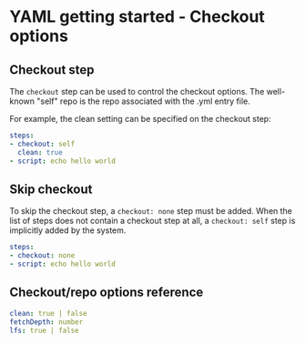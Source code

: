 # YAML getting started - Checkout options

## Checkout step

The `checkout` step can be used to control the checkout options. The well-known \"self\" repo is the repo associated with the .yml entry file.

For example, the clean setting can be specified on the checkout step:

```yaml
steps:
- checkout: self
  clean: true
- script: echo hello world
```

## Skip checkout

To skip the checkout step, a `checkout: none` step must be added. When the list of steps does not contain a checkout step at all, a `checkout: self` step is implicitly added by the system.

```yaml
steps:
- checkout: none
- script: echo hello world
```

## Checkout/repo options reference

```yaml
clean: true | false
fetchDepth: number
lfs: true | false
```
